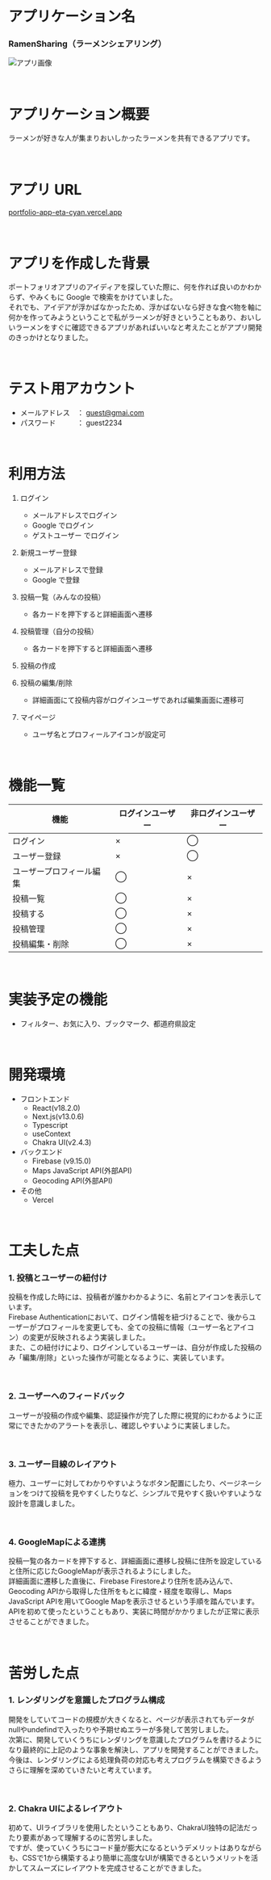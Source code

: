 # アプリケーション名

### RamenSharing（ラーメンシェアリング）
![アプリ画像](https://github.com/yukikaze223422/portfolio-app/blob/main/RamenSharing.png)

<br>

# アプリケーション概要

ラーメンが好きな人が集まりおいしかったラーメンを共有できるアプリです。

<br>

# アプリ URL

[portfolio-app-eta-cyan.vercel.app](https://portfolio-app-eta-cyan.vercel.app/)

<br>

# アプリを作成した背景

ポートフォリオアプリのアイディアを探していた際に、何を作れば良いのかわからず、やみくもに Google で検索をかけていました。<br>
それでも、アイデアが浮かばなかったため、浮かばないなら好きな食べ物を軸に何かを作ってみようということで私がラーメンが好きということもあり、おいしいラーメンをすぐに確認できるアプリがあればいいなと考えたことがアプリ開発のきっかけとなりました。

<br>

# テスト用アカウント

- メールアドレス　： guest@gmai.com
- パスワード　　　： guest2234

<br>

# 利用方法

1. ログイン
   - メールアドレスでログイン
   - Google でログイン
   - ゲストユーザー でログイン
   
2. 新規ユーザー登録
   - メールアドレスで登録
   - Google で登録
   
3. 投稿一覧（みんなの投稿）
   - 各カードを押下すると詳細画面へ遷移
   
4. 投稿管理（自分の投稿）
   - 各カードを押下すると詳細画面へ遷移
   
5. 投稿の作成

7. 投稿の編集/削除
    - 詳細画面にて投稿内容がログインユーザであれば編集画面に遷移可
    
8. マイページ
    - ユーザ名とプロフィールアイコンが設定可

<br>

# 機能一覧

| 機能                     | ログインユーザー | 非ログインユーザー |
| ------------------------ | ---------------- | ------------------ |
| ログイン            | ×                | ◯                  |
| ユーザー登録             | ×                | ◯                  |
| ユーザープロフィール編集 | ◯                | ×                  |
| 投稿一覧                 | ◯                | ×                  |
| 投稿する                 | ◯                | ×                  |
| 投稿管理                 | ◯                | ×                  |
| 投稿編集・削除           | ◯                | ×                  |

<br>

# 実装予定の機能

- フィルター、お気に入り、ブックマーク、都道府県設定

<br>

# 開発環境

- フロントエンド
  - React(v18.2.0)
  - Next.js(v13.0.6)
  - Typescript
  - useContext
  - Chakra UI(v2.4.3)
- バックエンド
  - Firebase (v9.15.0)
  - Maps JavaScript API(外部API)
  - Geocoding API(外部API)
- その他
  - Vercel

<br>

# 工夫した点

### 1. 投稿とユーザーの紐付け

投稿を作成した時には、投稿者が誰かわかるように、名前とアイコンを表示しています。<br>
Firebase Authenticationにおいて、ログイン情報を紐づけることで、後からユーザーがプロフィールを変更しても、全ての投稿に情報（ユーザー名とアイコン）の変更が反映されるよう実装しました。<br>
また、この紐付けにより、ログインしているユーザーは、自分が作成した投稿のみ「編集/削除」といった操作が可能となるように、実装しています。

<br>

### 2. ユーザーへのフィードバック

ユーザーが投稿の作成や編集、認証操作が完了した際に視覚的にわかるように正常にできたかのアラートを表示し、確認しやすいように実装しました。

<br>

### 3. ユーザー目線のレイアウト

極力、ユーザーに対してわかりやすいようなボタン配置にしたり、ページネーションをつけて投稿を見やすくしたりなど、シンプルで見やすく扱いやすいような設計を意識しました。

<br>

### 4. GoogleMapによる連携

投稿一覧の各カードを押下すると、詳細画面に遷移し投稿に住所を設定していると住所に応じたGoogleMapが表示されるようにしました。<br>
詳細画面に遷移した直後に、Firebase Firestoreより住所を読み込んで、Geocoding APIから取得した住所をもとに緯度・経度を取得し、Maps JavaScript APIを用いてGoogle Mapを表示させるという手順を踏んでいます。<br>
APIを初めて使ったということもあり、実装に時間がかかりましたが正常に表示させることができました。

<br>

# 苦労した点

### 1. レンダリングを意識したプログラム構成

開発をしていてコードの規模が大きくなると、ページが表示されてもデータがnullやundefindで入ったりや予期せぬエラーが多発して苦労しました。<br>
次第に、開発していくうちにレンダリングを意識したプログラムを書けるようになり最終的に上記のような事象を解決し、アプリを開発することができました。<br>
今後は、レンダリングによる処理負荷の対応も考えプログラムを構築できるようさらに理解を深めていきたいと考えています。


<br>

### 2. Chakra UIによるレイアウト

初めて、UIライブラリを使用したということもあり、ChakraUI独特の記法だったり要素があって理解するのに苦労しました。<br>
ですが、使っていくうちにコード量が膨大になるというデメリットはありながらも、CSSで1から構築するより簡単に高度なUIが構築できるというメリットを活かしてスムーズにレイアウトを完成させることができました。

<br>
